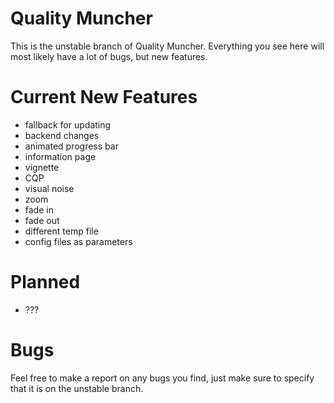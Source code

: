 # Quality Muncher

This is the unstable branch of Quality Muncher. Everything you see here will most likely have a lot of bugs, but new features.

# Current New Features

 - fallback for updating
 - backend changes
 - animated progress bar
 - information page
 - vignette
 - CQP
 - visual noise
 - zoom
 - fade in
 - fade out
 - different temp file
 - config files as parameters

# Planned

 - ???

# Bugs

Feel free to make a report on any bugs you find, just make sure to specify that it is on the unstable branch.